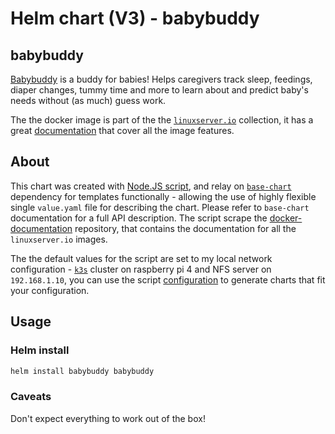# Helm chart (V3) - babybuddy

## babybuddy

[Babybuddy](https://github.com/babybuddy/babybuddy) is a buddy for babies! Helps caregivers track sleep, feedings, diaper changes, tummy time and more to learn about and predict baby's needs without (as much) guess work.

The the docker image is part of the the [`linuxserver.io`](https://www.linuxserver.io/) collection, it has a great [documentation](https://github.com/linuxserver/docker-babybuddy) that cover all the image features.

## About

This chart was created with [Node.JS script](https://noygal.github.io/helm//scripts/nodejs), and relay on [`base-chart`](https://noygal.github.io/helm//base-chart) dependency for templates functionally - allowing the use of highly flexible single `value.yaml` file for describing the chart. Please refer to `base-chart` documentation for a full API description. The script scrape the [docker-documentation](https://github.com/linuxserver/docker-documentation) repository, that contains the documentation for all the `linuxserver.io` images.

The the default values for the script are set to my local network configuration - [`k3s`](https://k3s.io/) cluster on raspberry pi 4 and NFS server on `192.168.1.10`, you can use the script [configuration](https://noygal.github.io/helm//scripts/nodejs/config.js) to generate charts that fit your configuration.


## Usage

### Helm install

```bash
helm install babybuddy babybuddy
```

### Caveats

Don't expect everything to work out of the box!
